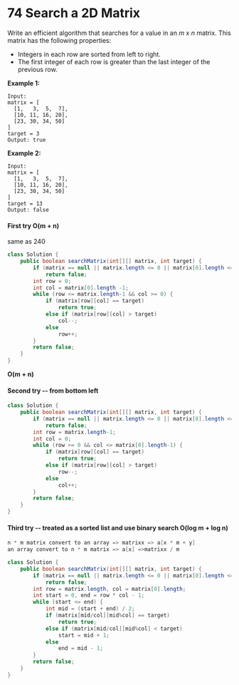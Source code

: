 # 74 Search a 2D Matrix

Write an efficient algorithm that searches for a value in an *m* x *n* matrix. This matrix has the following properties:

- Integers in each row are sorted from left to right.
- The first integer of each row is greater than the last integer of the previous row.

**Example 1:**

```
Input:
matrix = [
  [1,   3,  5,  7],
  [10, 11, 16, 20],
  [23, 30, 34, 50]
]
target = 3
Output: true
```

**Example 2:**

```
Input:
matrix = [
  [1,   3,  5,  7],
  [10, 11, 16, 20],
  [23, 30, 34, 50]
]
target = 13
Output: false
```



#### First try   			**O(m + n)**

same as 240

```java
class Solution {
    public boolean searchMatrix(int[][] matrix, int target) {
        if (matrix == null || matrix.length <= 0 || matrix[0].length <= 0)
            return false;
        int row = 0;
        int col = matrix[0].length -1;
        while (row <= matrix.length-1 && col >= 0) {
            if (matrix[row][col] == target)
                return true;
            else if (matrix[row][col] > target)
                col--;
            else
                row++;
        }
        return false;
    }
}
```

**O(m + n)**



#### Second try -- from bottom left

```java
class Solution {
	public boolean searchMatrix(int[][] matrix, int target) {
        if (matrix == null || matrix.length <= 0 || matrix[0].length <= 0)
            return false;
        int row = matrix.length-1;
        int col = 0;
        while (row >= 0 && col <= matrix[0].length-1) {
            if (matrix[row][col] == target)
                return true;
            else if (matrix[row][col] > target)
                row--;
            else
                col++;
        }
        return false;  
    }
}
```



#### Third try -- treated as a sorted list and use binary search 	O(log m + log n)

```java
n * m matrix convert to an array => matrixx => a[x * m + y]
an array convert to n * m matrix => a[x] =>matrixx / m
```



```java
class Solution {
	public boolean searchMatrix(int[][] matrix, int target) {
        if (matrix == null || matrix.length <= 0 || matrix[0].length <= 0)
            return false;
        int row = matrix.length, col = matrix[0].length;
        int start = 0, end = row * col - 1;
        while (start <= end) {
            int mid = (start + end) / 2;
            if (matrix[mid/col][mid%col] == target)
                return true;
            else if (matrix[mid/col][mid%col] < target)
                start = mid + 1;
            else
                end = mid - 1;
        }
        return false;            
    }
}
```



